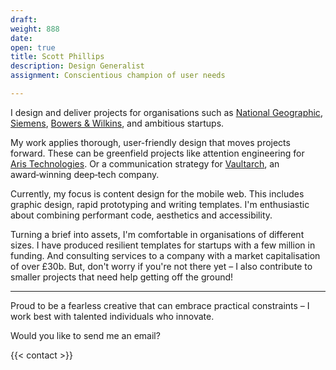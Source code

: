```yaml
---
draft: 
weight: 888
date: 
open: true
title: Scott Phillips
description: Design Generalist
assignment: Conscientious champion of user needs

---
```


I design and deliver projects for organisations such as [National Geographic](https://inspiredlabs.co.uk/j/), [Siemens](https://vimeo.com/124142652), [Bowers & Wilkins](https://vimeo.com/124144694), and ambitious&nbsp;startups.

My work applies thorough, user-friendly design that moves projects forward. These can be greenfield projects like attention engineering for [Aris&nbsp;Technologies](https://www.linkedin.com/company/aris-technologies-ltd.). Or a communication strategy for [Vaultarch](https://vaultarch.com/), an award‑winning deep‑tech&nbsp;company.

Currently, my focus is content design for the mobile web. This includes graphic design, rapid prototyping and writing&nbsp;templates. I'm enthusiastic about combining performant code, aesthetics and&nbsp;accessibility.

Turning a brief into assets, I'm comfortable in organisations of different sizes. I have produced resilient templates for startups with a few million in funding. And consulting services to a company with a market capitalisation of over £30b.
But, don't worry if you're not there yet – I also contribute to smaller projects that need help getting off the&nbsp;ground!

<hr>

Proud to be a fearless creative that can embrace practical&nbsp;constraints – I work best with talented individuals who&nbsp;innovate.

Would you like to send me an email?

{{< contact >}}

<!--

2019-02-02

I’m Scott Phillips, Design Generalist from the United Kingdom. For the past few years, I have mainly designed for the mobile web. The rest of the time, I’ve worked on content for companies like Siemens and Bowers & Wilkins.

In my work, I apply thorough, user-friendly solutions to move my client’s businesses forward. These can be greenfield projects that require attention engineering, such as Aris Technologies. Or deeptech projects, such as the award winning Vaultarch.

My services include coding for the web and defining key user experience touch points. These include offline assets, graphics and prototype design. Product design and delivery within a well-resourced team is also of interest.

Previous experience includes template architecture for a gaming platform with millions in funding, and providing communication advice to a company with a market capitalisation of over £30bn.

Don’t worry if you’re not there yet – I’m happy to work with startups that need help getting off the ground!

Maybe this experience isn’t what your organisation is looking for – and that’s ok.

Generally, I’m a good fit for agencies that need technical skills, aiming to get ahead of the market. If this is of interest, I’d like to hear from you.

[email](alan.scott.phillips@pm.me?subject=I%20have%20seen%20your%20website).

-->
